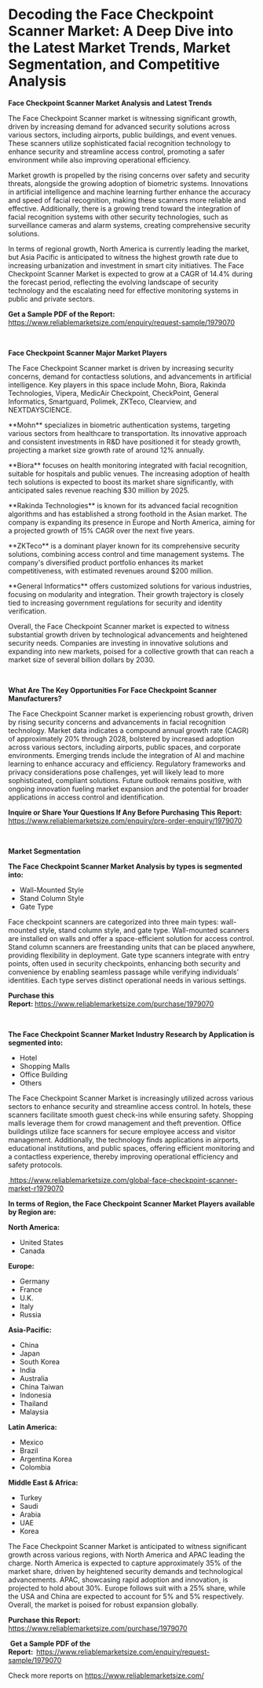 <p><h1>Decoding the Face Checkpoint Scanner Market: A Deep Dive into the Latest Market Trends, Market Segmentation, and Competitive Analysis</h1></p><p><strong>Face Checkpoint Scanner Market Analysis and Latest Trends</strong></p>
<p><p>The Face Checkpoint Scanner market is witnessing significant growth, driven by increasing demand for advanced security solutions across various sectors, including airports, public buildings, and event venues. These scanners utilize sophisticated facial recognition technology to enhance security and streamline access control, promoting a safer environment while also improving operational efficiency.</p><p>Market growth is propelled by the rising concerns over safety and security threats, alongside the growing adoption of biometric systems. Innovations in artificial intelligence and machine learning further enhance the accuracy and speed of facial recognition, making these scanners more reliable and effective. Additionally, there is a growing trend toward the integration of facial recognition systems with other security technologies, such as surveillance cameras and alarm systems, creating comprehensive security solutions.</p><p>In terms of regional growth, North America is currently leading the market, but Asia Pacific is anticipated to witness the highest growth rate due to increasing urbanization and investment in smart city initiatives. The Face Checkpoint Scanner Market is expected to grow at a CAGR of 14.4% during the forecast period, reflecting the evolving landscape of security technology and the escalating need for effective monitoring systems in public and private sectors.</p></p>
<p><strong>Get a Sample PDF of the Report:&nbsp;</strong> <a href="https://www.reliablemarketsize.com/enquiry/request-sample/1979070?utm_campaign=3504&utm_medium=2&utm_source=Github&utm_content=ia&utm_term=28032025&utm_id=face-checkpoint-scanner">https://www.reliablemarketsize.com/enquiry/request-sample/1979070</a></p>
<p>&nbsp;</p>
<p><strong>Face Checkpoint Scanner Major Market Players</strong></p>
<p><p>The Face Checkpoint Scanner market is driven by increasing security concerns, demand for contactless solutions, and advancements in artificial intelligence. Key players in this space include Mohn, Biora, Rakinda Technologies, Vipera, MedicAir Checkpoint, CheckPoint, General Informatics, Smartguard, Polimek, ZKTeco, Clearview, and NEXTDAYSCIENCE.</p><p>**Mohn** specializes in biometric authentication systems, targeting various sectors from healthcare to transportation. Its innovative approach and consistent investments in R&D have positioned it for steady growth, projecting a market size growth rate of around 12% annually.</p><p>**Biora** focuses on health monitoring integrated with facial recognition, suitable for hospitals and public venues. The increasing adoption of health tech solutions is expected to boost its market share significantly, with anticipated sales revenue reaching $30 million by 2025.</p><p>**Rakinda Technologies** is known for its advanced facial recognition algorithms and has established a strong foothold in the Asian market. The company is expanding its presence in Europe and North America, aiming for a projected growth of 15% CAGR over the next five years.</p><p>**ZKTeco** is a dominant player known for its comprehensive security solutions, combining access control and time management systems. The company's diversified product portfolio enhances its market competitiveness, with estimated revenues around $200 million.</p><p>**General Informatics** offers customized solutions for various industries, focusing on modularity and integration. Their growth trajectory is closely tied to increasing government regulations for security and identity verification.</p><p>Overall, the Face Checkpoint Scanner market is expected to witness substantial growth driven by technological advancements and heightened security needs. Companies are investing in innovative solutions and expanding into new markets, poised for a collective growth that can reach a market size of several billion dollars by 2030.</p></p>
<p>&nbsp;</p>
<p><strong>What Are The Key Opportunities For Face Checkpoint Scanner Manufacturers?</strong></p>
<p><p>The Face Checkpoint Scanner market is experiencing robust growth, driven by rising security concerns and advancements in facial recognition technology. Market data indicates a compound annual growth rate (CAGR) of approximately 20% through 2028, bolstered by increased adoption across various sectors, including airports, public spaces, and corporate environments. Emerging trends include the integration of AI and machine learning to enhance accuracy and efficiency. Regulatory frameworks and privacy considerations pose challenges, yet will likely lead to more sophisticated, compliant solutions. Future outlook remains positive, with ongoing innovation fueling market expansion and the potential for broader applications in access control and identification.</p></p>
<p><strong>Inquire or Share Your Questions If Any Before Purchasing This Report:</strong> <a href="https://www.reliablemarketsize.com/enquiry/pre-order-enquiry/1979070?utm_campaign=3504&utm_medium=2&utm_source=Github&utm_content=ia&utm_term=28032025&utm_id=face-checkpoint-scanner">https://www.reliablemarketsize.com/enquiry/pre-order-enquiry/1979070</a></p>
<p>&nbsp;</p>
<p><strong>Market Segmentation</strong></p>
<p><strong>The Face Checkpoint Scanner Market Analysis by types is segmented into:</strong></p>
<p><ul><li>Wall-Mounted Style</li><li>Stand Column Style</li><li>Gate Type</li></ul></p>
<p><p>Face checkpoint scanners are categorized into three main types: wall-mounted style, stand column style, and gate type. Wall-mounted scanners are installed on walls and offer a space-efficient solution for access control. Stand column scanners are freestanding units that can be placed anywhere, providing flexibility in deployment. Gate type scanners integrate with entry points, often used in security checkpoints, enhancing both security and convenience by enabling seamless passage while verifying individuals' identities. Each type serves distinct operational needs in various settings.</p></p>
<p><strong>Purchase this Report:&nbsp;</strong><a href="https://www.reliablemarketsize.com/purchase/1979070?utm_campaign=3504&utm_medium=2&utm_source=Github&utm_content=ia&utm_term=28032025&utm_id=face-checkpoint-scanner">https://www.reliablemarketsize.com/purchase/1979070</a></p>
<p>&nbsp;</p>
<p><strong>The Face Checkpoint Scanner Market Industry Research by Application is segmented into:</strong></p>
<p><ul><li>Hotel</li><li>Shopping Malls</li><li>Office Building</li><li>Others</li></ul></p>
<p><p>The Face Checkpoint Scanner Market is increasingly utilized across various sectors to enhance security and streamline access control. In hotels, these scanners facilitate smooth guest check-ins while ensuring safety. Shopping malls leverage them for crowd management and theft prevention. Office buildings utilize face scanners for secure employee access and visitor management. Additionally, the technology finds applications in airports, educational institutions, and public spaces, offering efficient monitoring and a contactless experience, thereby improving operational efficiency and safety protocols.</p></p>
<p><a href="https://www.reliablemarketsize.com/global-face-checkpoint-scanner-market-r1979070?utm_campaign=3504&utm_medium=2&utm_source=Github&utm_content=ia&utm_term=28032025&utm_id=face-checkpoint-scanner">&nbsp;https://www.reliablemarketsize.com/global-face-checkpoint-scanner-market-r1979070</a></p>
<p><strong>In terms of Region, the Face Checkpoint Scanner Market Players available by Region are:</strong></p>
<p>
    <p> <strong> North America: </strong>
        <ul>
            <li>United States</li>
            <li>Canada</li>
        </ul>
        </p> 
    <p> <strong> Europe: </strong>
        <ul>
            <li>Germany</li>
            <li>France</li>
            <li>U.K.</li>
            <li>Italy</li>
            <li>Russia</li>
        </ul>
        </p> 
    <p> <strong> Asia-Pacific: </strong>
        <ul>
            <li>China</li>
            <li>Japan</li>
            <li>South Korea</li>
            <li>India</li>
            <li>Australia</li>
            <li>China Taiwan</li>
            <li>Indonesia</li>
            <li>Thailand</li>
            <li>Malaysia</li>
        </ul>
        </p> 
    <p> <strong> Latin America: </strong>
        <ul>
            <li>Mexico</li>
            <li>Brazil</li>
            <li>Argentina Korea</li>
            <li>Colombia</li>
        </ul>
        </p> 
    <p> <strong> Middle East & Africa: </strong>
        <ul>
            <li>Turkey</li>
            <li>Saudi</li>
            <li>Arabia</li>
            <li>UAE</li>
            <li>Korea</li>
        </ul>
    </p>
    </p>
<p><p>The Face Checkpoint Scanner Market is anticipated to witness significant growth across various regions, with North America and APAC leading the charge. North America is expected to capture approximately 35% of the market share, driven by heightened security demands and technological advancements. APAC, showcasing rapid adoption and innovation, is projected to hold about 30%. Europe follows suit with a 25% share, while the USA and China are expected to account for 5% and 5% respectively. Overall, the market is poised for robust expansion globally.</p></p>
<p><strong>Purchase this Report: </strong><a href="https://www.reliablemarketsize.com/purchase/1979070?utm_campaign=3504&utm_medium=2&utm_source=Github&utm_content=ia&utm_term=28032025&utm_id=face-checkpoint-scanner">https://www.reliablemarketsize.com/purchase/1979070</a></p>
<p>&nbsp;<strong>Get a Sample PDF of the Report:&nbsp;&nbsp;</strong><a href="https://www.reliablemarketsize.com/enquiry/request-sample/1979070?utm_campaign=3504&utm_medium=2&utm_source=Github&utm_content=ia&utm_term=28032025&utm_id=face-checkpoint-scanner">https://www.reliablemarketsize.com/enquiry/request-sample/1979070</a></p>
<p><strong></strong></p>
<p>Check more reports on <a href="https://www.reliablemarketsize.com/?utm_campaign=3504&utm_medium=2&utm_source=Github&utm_content=ia&utm_term=28032025&utm_id=face-checkpoint-scanner">https://www.reliablemarketsize.com/</a></p>